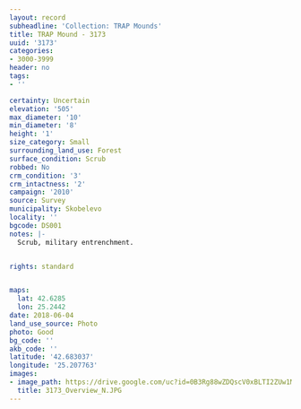 ```yaml
---
layout: record
subheadline: 'Collection: TRAP Mounds'
title: TRAP Mound - 3173
uuid: '3173'
categories:
- 3000-3999
header: no
tags:
- ''

certainty: Uncertain
elevation: '505'
max_diameter: '10'
min_diameter: '8'
height: '1'
size_category: Small
surrounding_land_use: Forest
surface_condition: Scrub
robbed: No
crm_condition: '3'
crm_intactness: '2'
campaign: '2010'
source: Survey
municipality: Skobelevo
locality: ''
bgcode: DS001
notes: |-
  Scrub, military entrenchment.


rights: standard


maps:
  lat: 42.6285
  lon: 25.2442
date: 2018-06-04
land_use_source: Photo
photo: Good
bg_code: ''
akb_code: ''
latitude: '42.683037'
longitude: '25.207763'
images:
- image_path: https://drive.google.com/uc?id=0B3Rg88wZDQscV0xBLTI2ZUw1M2c
  title: 3173_Overview_N.JPG
---
```

